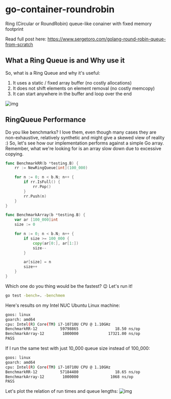 # go-container-roundrobin
Ring (Circular or RoundRobin) queue-like conainer with fixed memory footprint

Read full post here: https://www.sergetoro.com/golang-round-robin-queue-from-scratch

## What a Ring Queue is and Why use it
So, what is a Ring Queue and why it's useful:
1. It uses a static / fixed array buffer (no costly allocations)
1. It does not shift elements on element removal (no costly memcopy)
1. It can start anywhere in the buffer and loop over the end

![img](https://www.sergetoro.com/content/images/2023/06/RQ.svg)

## RingQueue Performance
Do you like benchmarks? I love them, even though many cases they are non-exhaustive, relatively synthetic and might give a skewed view of reality :)
So, let's see how our implementation performs against a simple Go array.
Remember, what we're looking for is an array slow down due to excessive copying.

```go
func BenchmarkRR(b *testing.B) {
	rr := NewRingQueue[int](100_000)

	for n := 0; n < b.N; n++ {
		if rr.IsFull() {
			rr.Pop()
		}
		rr.Push(n)
	}
}

func BenchmarkArray(b *testing.B) {
	var ar [100_000]int
	size := 0

	for n := 0; n < b.N; n++ {
		if size >= 100_000 {
			copy(ar[0:], ar[1:])
			size--
		}

		ar[size] = n
		size++
	}
}
```

Which one do you thing would be the fastest? 😉 Let's run it!

```bash
go test -bench=. -benchmem
```

Here's results on my Intel NUC Ubuntu Linux machine:

```bash
goos: linux
goarch: amd64
cpu: Intel(R) Core(TM) i7-10710U CPU @ 1.10GHz
BenchmarkRR-12          59798865                18.50 ns/op
BenchmarkArray-12        1000000             17321.00 ns/op
PASS
```

If I run the same test with just 10_000 queue size instead of 100_000:

```bash
goos: linux
goarch: amd64
cpu: Intel(R) Core(TM) i7-10710U CPU @ 1.10GHz
BenchmarkRR-12          57184480                18.65 ns/op
BenchmarkArray-12        1000000              1068 ns/op
PASS
```

Let's plot the relation of run times and queue lengths:
![img](https://sergetoro.com/images/RQbench.svg)
